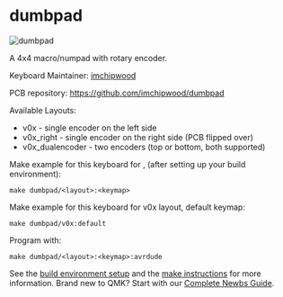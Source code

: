 # dumbpad

![dumbpad](https://i.imgur.com/sS3fq1Z.jpg)

A 4x4 macro/numpad with rotary encoder.

Keyboard Maintainer: [imchipwood](https://github.com/imchipwood)

PCB repository: https://github.com/imchipwood/dumbpad

Available Layouts:
- v0x - single encoder on the left side
- v0x_right - single encoder on the right side (PCB flipped over)
- v0x_dualencoder - two encoders (top or bottom, both supported)

Make example for this keyboard for <layout>, <keymap> (after setting up your build environment):

`make dumbpad/<layout>:<keymap>`
				
Make example for this keyboard for v0x layout, default keymap:

`make dumbpad/v0x:default`

Program with:

`make dumbpad/<layout>:<keymap>:avrdude`

See the [build environment setup](https://docs.qmk.fm/#/getting_started_build_tools) and the [make instructions](https://docs.qmk.fm/#/getting_started_make_guide) for more information. Brand new to QMK? Start with our [Complete Newbs Guide](https://docs.qmk.fm/#/newbs).
